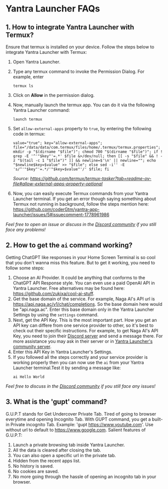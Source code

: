 


# Yantra Launcher FAQs

## 1. How to integrate Yantra Launcher with Termux?
Ensure that termux is installed on your device. Follow the steps below to integrate Yantra Launcher with Termux:
1. Open Yantra Launcher.
2. Type any termux command to invoke the Permission Dialog. For example, enter
   ```
   termux ls
   ```
3. Click on **Allow** in the permission dialog.
4. Now, manually launch the termux app. You can do it via the following Yantra Launcher command:
   ```
   launch termux
   ```
5. Set `allow-external-apps` property to `true`, by entering the following code in termux:
   ```
   value="true"; key="allow-external-apps"; file="/data/data/com.termux/files/home/.termux/termux.properties"; mkdir -p "$(dirname "$file")"; chmod 700 "$(dirname "$file")"; if ! grep -E '^'"$key"'=.*' $file &>/dev/null; then [[ -s "$file" && ! -z "$(tail -c 1 "$file")" ]] && newline=$'\n' || newline=""; echo "$newline$key=$value" >> "$file"; else sed -i'' -E 's/^'"$key"'=.*/'"$key=$value"'/' $file; fi
   ```
   *Source: https://github.com/termux/termux-tasker?tab=readme-ov-file#allow-external-apps-property-optional*

6. Now, you can easily execute Termux commands from your Yantra Launcher terminal. If you get an error though saying something about Termux not running in background, follow the steps mention here: https://github.com/coderGtm/yantra-app-launcher/issues/5#issuecomment-1778961986

*Feel free to open an issue or discuss in the [Discord community](https://discord.gg/sRZUG8rPjk) if you still face any problems!*


## 2. How to get the `ai` command working?
Getting ChatGPT like responses in your Home Screen Terminal is so cool that you don't wanna miss this feature. But to get it working, you need to follow some steps:

1. Choose an AI Provider. It could be anything that conforms to the ChatGPT API Response style. You can even use a paid OpenAI API in Yantra Launcher. Free alternatives may be found here: https://github.com/zukixa/cool-ai-stuff.
2. Get the base domain of the service. For example, Naga AI's API url is https://api.naga.ac/v1/chat/completions. So the base domain here would be "api.naga.ac". Enter this base domain only in the Yantra Launcher Settings by using the `settings` command.
3. Next, get the API Key. This is the most important part. How you get an API key can differe from one service provider to other, so it's best to check out their specific instructions. For example, to get Naga AI's API Key, you need to join their [Discord server](https://discord.naga.ac/) and send a message there. For more assistance you may ask in their server or in [Yantra Launcher's community server](https://discord.gg/sRZUG8rPjk).
4. Enter this API Key in Yantra Launcher's Settings.
5. If you followed all the steps correctly and your service provider is working properly then you can now use the `ai` from your Yantra Launcher terminal.Test it by sending a message like:
   ```
   ai Hello World
   ```
*Feel free to discuss in the [Discord community](https://discord.gg/sRZUG8rPjk) if you still face any issues!*

## 3. What is the 'gupt' command?
G.U.P.T stands for Get Undercover Private Tab. Tired of going to browser everytime and opening Incognito Tab. With GUPT command, you get a built-in Private incognito Tab. Example: 'gupt https://www.youtube.com'. Use without url to default to https://www.google.com. Salient features of G.U.P.T:

1. Launch a private browsing tab inside Yantra Launcher.
2. All the data is cleared after closing the tab.
3. You can also open a specific url in the private tab.
4. Hidden from the recent apps list.
5. No history is saved.
6. No cookies are saved.
7. No more going through the hassle of opening an incognito tab in your browser.